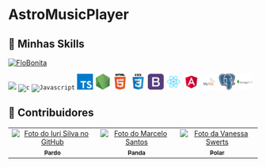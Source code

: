 # AstroMusicPlayer
## 🚀 Minhas Skills
[![FloBonita](https://github-readme-stats.vercel.app/api/top-langs/?username=iuricode&hide=html&layout=compact&theme=default)](https://github.com/FloBonita/AstroMusicPlayer/)

<img src="https://img.shields.io/badge/GitHub-100000?style=for-the-badge&logo=github&logoColor=white" /> 
<code><img height="32" src="https://cdn.iconscout.com/icon/free/png-64/figma-3628771-3030133.png" alt="c"/></code>
<code><img height="32" src="https://cdn.iconscout.com/icon/premium/png-64-thumb/web-browser-2306835-1948547.png" alt="Javascript"/></code>
<code><img height="32" src="https://raw.githubusercontent.com/github/explore/80688e429a7d4ef2fca1e82350fe8e3517d3494d/topics/typescript/typescript.png" alt="Typescript"/></code>
<code><img height="32" src="https://raw.githubusercontent.com/github/explore/80688e429a7d4ef2fca1e82350fe8e3517d3494d/topics/nodejs/nodejs.png" alt="Nodejs"/></code>
<code><img height="32" src="https://raw.githubusercontent.com/github/explore/80688e429a7d4ef2fca1e82350fe8e3517d3494d/topics/html/html.png" alt="HTML5"/></code>
<code><img height="32" src="https://raw.githubusercontent.com/github/explore/80688e429a7d4ef2fca1e82350fe8e3517d3494d/topics/css/css.png" alt="CSS"/></code>
<code><img height="32" src="https://raw.githubusercontent.com/github/explore/80688e429a7d4ef2fca1e82350fe8e3517d3494d/topics/bootstrap/bootstrap.png" alt="Bootstrap"/></code>
<code><img height="32" src="https://raw.githubusercontent.com/github/explore/80688e429a7d4ef2fca1e82350fe8e3517d3494d/topics/react/react.png" alt="React"/></code>
<code><img height="32" src="https://raw.githubusercontent.com/github/explore/80688e429a7d4ef2fca1e82350fe8e3517d3494d/topics/angular/angular.png" alt="Angular"/></code>
<code><img height="32" src="https://raw.githubusercontent.com/github/explore/80688e429a7d4ef2fca1e82350fe8e3517d3494d/topics/mysql/mysql.png" alt="MySQL"/></code>
<code><img height="32" src="https://raw.githubusercontent.com/github/explore/80688e429a7d4ef2fca1e82350fe8e3517d3494d/topics/postgresql/postgresql.png" alt="PostegreSQL"/></code>
<code><img height="32" src="https://raw.githubusercontent.com/github/explore/80688e429a7d4ef2fca1e82350fe8e3517d3494d/topics/mongodb/mongodb.png" alt="MongoDB"/></code>

## 🌈 Contribuidores<br>

<table>
  <tr>
    <td align="center">
      <a href="#">
        <img src="https://i.pinimg.com/originals/a0/10/42/a010424aba87eb38382f72459f3bf1aa.jpg" width="100px;" alt="Foto do Iuri Silva no GitHub"/><br>
        <sub>
          <b>Pardo</b>
        </sub>
      </a>
    </td>
    <td align="center">
      <a href="#">
        <img src="https://i.pinimg.com/originals/40/58/61/4058618af0baa000b7ee639418a61714.jpg" width="100px;" alt="Foto do Marcelo Santos"/><br>
        <sub>
          <b>Panda</b>
        </sub>
      </a>
    </td>
    <td align="center">
      <a href="#">
        <img src="https://static.wikia.nocookie.net/ursossemcurso/images/9/94/39ebd0ffba418c90c9886c96d92ab8f6.jpg/revision/latest?cb=20200420001447&path-prefix=pt-br" width="100px;" alt="Foto da Vanessa Swerts"/><br>
        <sub>
          <b>Polar</b>
        </sub>
      </a>
    </td>
  </tr>
</table>

 
